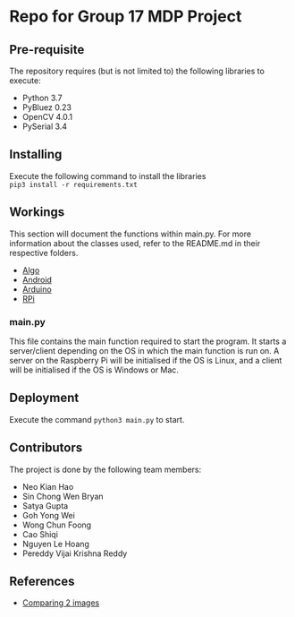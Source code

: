 # Repo for Group 17 MDP Project

## Pre-requisite
The repository requires (but is not limited to) the 
following libraries to execute:
* Python 3.7
* PyBluez 0.23
* OpenCV 4.0.1
* PySerial 3.4

## Installing
Execute the following command to install the libraries\
`pip3 install -r requirements.txt`

## Workings

This section will document the functions within main.py. For more 
information about the classes used, refer to the README.md in their
respective folders.
* [Algo](Algo/README.md)
* [Android](Android/README.md)
* [Arduino](Arduino/README.md)
* [RPi](RPi/README.md)

### main.py
This file contains the main function required to start the program. It starts a server/client 
depending on the OS in which the main function is run on. A server on the Raspberry Pi will be 
initialised if the OS is Linux, and a client will be initialised if the OS is Windows or Mac.

## Deployment
Execute the command `python3 main.py` to start.

## Contributors
The project is done by the following team members:
* Neo Kian Hao
* Sin Chong Wen Bryan
* Satya Gupta
* Goh Yong Wei
* Wong Chun Foong
* Cao Shiqi
* Nguyen Le Hoang
* Pereddy Vijai Krishna Reddy

## References
* [Comparing 2 images](https://www.pyimagesearch.com/2014/09/15/python-compare-two-images/)
